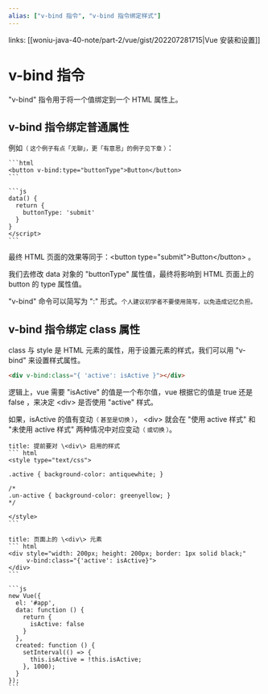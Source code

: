 ```yaml
---
alias: ["v-bind 指令", "v-bind 指令绑定样式"]
---
```


links: [[woniu-java-40-note/part-2/vue/gist/202207281715|Vue 安装和设置]] 

# v-bind 指令

"v-bind" 指令用于将一个值绑定到一个 HTML 属性上。

## v-bind 指令绑定普通属性

例如<small>（ 这个例子有点「无聊」，更「有意思」的例子见下章 ）</small>：

````ad-html
```html
<button v-bind:type="buttonType">Button</button>
```
````

````ad-vue
```js
data() {
  return {
    buttonType: 'submit'
  }
}
</script>
```
````

最终 HTML 页面的效果等同于：\<button type="submit"\>Button\</button\> 。

我们去修改 data 对象的 "buttonType" 属性值，最终将影响到 HTML 页面上的 button 的 type 属性值。

"v-bind" 命令可以简写为 ":" 形式。<small>个人建议初学者不要使用简写，以免造成记忆负担。</small>

## v-bind 指令绑定 class 属性

class 与 style 是 HTML 元素的属性，用于设置元素的样式，我们可以用 "v-bind" 来设置样式属性。

``` html
<div v-bind:class="{ 'active': isActive }"></div>
```

逻辑上，vue 需要 "isActive" 的值是一个布尔值，vue 根据它的值是 true 还是 false ，来决定 \<div> 是否使用 "active" 样式。

如果，isActive 的值有变动<small>（ 甚至是切换 ）</small>， \<div> 就会在 "使用 active 样式" 和 "未使用 active 样式" 两种情况中对应变动<small>（ 或切换 ）</small>。

````ad-css
title: 提前要对 \<div\> 启用的样式
``` html
<style type="text/css">
	
.active { background-color: antiquewhite; }
	
/*
.un-active { background-color: greenyellow; }
*/

</style>
```
````

````ad-html
title: 页面上的 \<div\> 元素
``` html
<div style="width: 200px; height: 200px; border: 1px solid black;" 
	 v-bind:class="{'active': isActive}">
</div>
```
````


````ad-vue
```js
new Vue({
  el: '#app',
  data: function () {     
	return {
	  isActive: false
	}
  },
  created: function () {
	setInterval(() => {
	  this.isActive = !this.isActive;
	}, 1000);
  }
});
```
````


